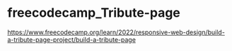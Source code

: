 # freecodecamp_Tribute-page

https://www.freecodecamp.org/learn/2022/responsive-web-design/build-a-tribute-page-project/build-a-tribute-page